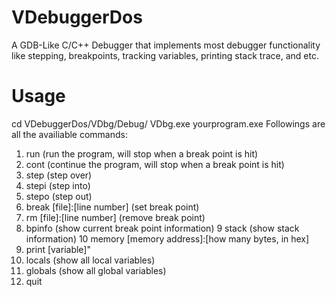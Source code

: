 # VDebuggerDos

A GDB-Like C/C++ Debugger that implements most debugger functionality like stepping, breakpoints, tracking variables, printing stack trace, and etc.

# Usage
  cd VDebuggerDos/VDbg/Debug/
  VDbg.exe yourprogram.exe
  Followings are all the availiable commands:
  1.  run (run the program, will stop when a break point is hit)
  2.  cont (continue the program, will stop when a break point is hit)
  3.  step (step over)
  4.  stepi (step into)
  5.  stepo (step out)
  6.  break [file]:[line number] (set break point)
  7.  rm [file]:[line number] (remove break point)
  8.  bpinfo (show current break point information)
  9   stack (show stack information)
  10  memory [memory address]:[how many bytes, in hex]
  11. print [variable]"
  12. locals (show all local variables)
  13. globals (show all global variables)
  14. quit
